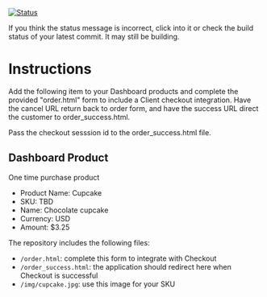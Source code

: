 [![Status](https://img.shields.io/badge/status-BUILDING%20COMMIT:%207ca35d1d14c659785241f1514e56841f1e1b3f0f-yellow.svg)](https://github.com/andremcb/bakery_scaffold_AApE3fQi8zR0pcdo/commit/7ca35d1d14c659785241f1514e56841f1e1b3f0f)















If you think the status message is incorrect, click into it or check the build status of your latest commit. It may still be building.

# Instructions 

Add the following item to your Dashboard products and complete the provided "order.html" form to include a Client checkout integration. Have the cancel URL return back to order form, and have the success URL direct the customer to order_success.html. 

Pass the checkout sesssion id to the order_success.html file.

## Dashboard Product
One time purchase product
* Product Name: Cupcake
* SKU: TBD
* Name: Chocolate cupcake
* Currency: USD
* Amount: $3.25

The repository includes the following files:
* `/order.html`: complete this form to integrate with Checkout
* `/order_success.html`: the application should redirect here when Checkout is successful
* `/img/cupcake.jpg`: use this image for your SKU
